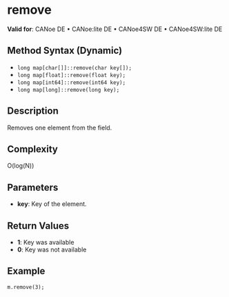 # remove

**Valid for**: CANoe DE • CANoe:lite DE • CANoe4SW DE • CANoe4SW:lite DE

## Method Syntax (Dynamic)

- `long map[char[]]::remove(char key[]);`
- `long map[float]::remove(float key);`
- `long map[int64]::remove(int64 key);`
- `long map[long]::remove(long key);`

## Description

Removes one element from the field.

## Complexity

O(log(N))

## Parameters

- **key**: Key of the element.

## Return Values

- **1**: Key was available
- **0**: Key was not available

## Example

```plaintext
m.remove(3);
```
